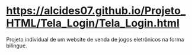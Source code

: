 # https://alcides07.github.io/Projeto_HTML/Tela_Login/Tela_Login.html
Projeto individual de um website de venda de jogos eletrônicos na forma bilíngue.
